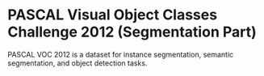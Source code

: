 # PASCAL Visual Object Classes Challenge 2012 (Segmentation Part)

PASCAL VOC 2012 is a dataset for instance segmentation, semantic segmentation, and object detection tasks.
